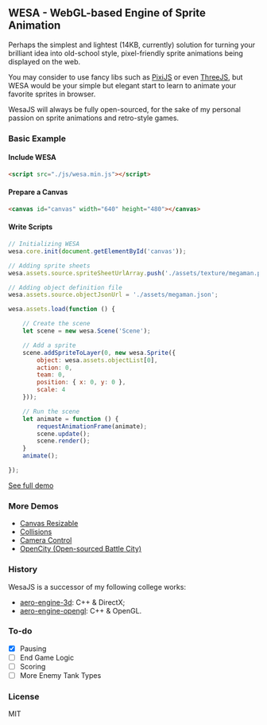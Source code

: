 WESA - WebGL-based Engine of Sprite Animation
-----------------------------------------------

Perhaps the simplest and lightest (14KB, currently) solution for turning your brilliant idea into old-school style, pixel-friendly sprite animations being displayed on the web.

You may consider to use fancy libs such as [PixiJS](http://www.pixijs.com) or even [ThreeJS](https://threejs.org), but WESA would be your simple but elegant start to learn to animate your favorite sprites in browser.

WesaJS will always be fully open-sourced, for the sake of my personal passion on sprite animations and retro-style games.

### Basic Example

#### Include WESA

```html
<script src="./js/wesa.min.js"></script>
```

#### Prepare a Canvas

```html
<canvas id="canvas" width="640" height="480"></canvas>
```

#### Write Scripts

```javascript
// Initializing WESA
wesa.core.init(document.getElementById('canvas'));

// Adding sprite sheets
wesa.assets.source.spriteSheetUrlArray.push('./assets/texture/megaman.png');

// Adding object definition file
wesa.assets.source.objectJsonUrl = './assets/megaman.json';

wesa.assets.load(function () {

    // Create the scene
    let scene = new wesa.Scene('Scene');

    // Add a sprite
    scene.addSpriteToLayer(0, new wesa.Sprite({
        object: wesa.assets.objectList[0],
        action: 0,
        team: 0,
        position: { x: 0, y: 0 },
        scale: 4
    }));

    // Run the scene
    let animate = function () {
        requestAnimationFrame(animate);
        scene.update();
        scene.render();
    }
    animate();

});
```

[See full demo](http://caiyi.us/wesa)

### More Demos

* [Canvas Resizable](http://caiyi.us/wesa/demo/#1.resize.html)
* [Collisions](http://caiyi.us/wesa/demo/#2.collision.html)
* [Camera Control](http://caiyi.us/wesa/demo/#3.camera.html)
* [OpenCity (Open-sourced Battle City)](http://caiyi.us/wesa/demo/#opencity/index.html)

### History

WesaJS is a successor of my following college works:

- [aero-engine-3d](https://github.com/mriiiron/aero-engine-d3d): C++ & DirectX;
- [aero-engine-opengl](https://github.com/mriiiron/aero-engine-opengl): C++ & OpenGL.

### To-do

- [x] Pausing
- [ ] End Game Logic
- [ ] Scoring
- [ ] More Enemy Tank Types

### License

MIT
